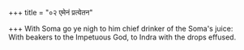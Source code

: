 +++
title = "०२ एमेनं प्रत्येतन"

+++
With Soma go ye nigh to him chief drinker of the Soma's juice:  
     With beakers to the Impetuous God, to Indra with the drops effused.